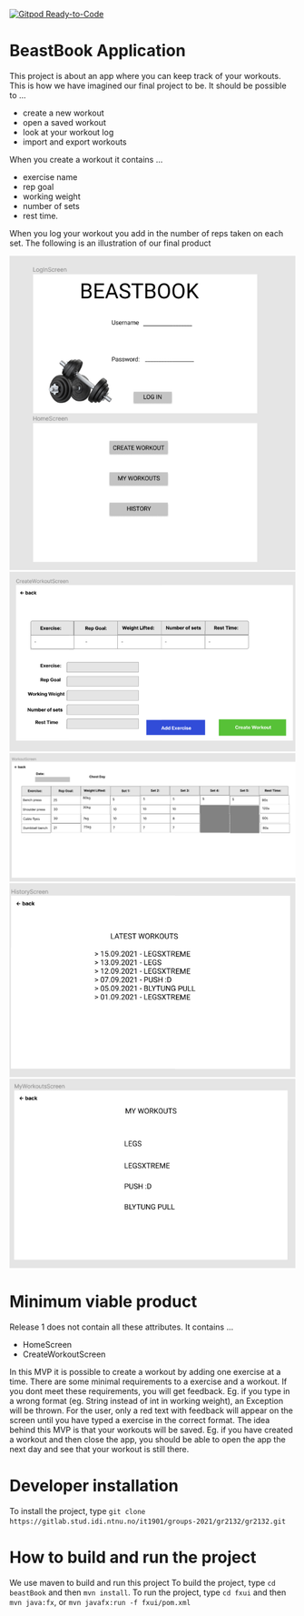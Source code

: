 [![Gitpod Ready-to-Code](https://img.shields.io/badge/Gitpod-Ready--to--Code-blue?logo=gitpod)](https://gitpod.stud.ntnu.no/#https://gitlab.stud.idi.ntnu.no/it1901/groups-2021/gr2132/gr2132)

# BeastBook Application
This project is about an app where you can keep track of your workouts.
This is how we have imagined our final project to be.
It should be possible to ...
- create a new workout
- open a saved workout
- look at your workout log 
- import and export workouts

When you create a workout it contains ...
- exercise name
- rep goal
- working weight
- number of sets
- rest time.

When you log your workout you add in the number of reps taken on each set. 
The following is an illustration of our final product

<img src="Login+homeScreen.png"></img>
<img src="Create_workout.png"></img>
<img src="Workout.png"></img>
<img src="History.png"></img>
<img src="MyWorkouts.png"></img>

# Minimum viable product
Release 1 does not contain all these attributes. It contains ...
- HomeScreen
- CreateWorkoutScreen

In this MVP it is possible to create a workout by adding one exercise at a time. There are some minimal requirements to a exercise and a workout. If you dont meet these requirements, you will get feedback. Eg. if you type in a wrong format (eg. String instead of int in working weight), an Exception will be thrown. For the user, only a red text with feedback will appear on the screen until you have typed a exercise in the correct format. 
The idea behind this MVP is that your workouts will be saved. Eg. if you have created a workout and then close the app, you should be able to open the app the next day and see that your workout is still there.

# Developer installation
To install the project, type `git clone https://gitlab.stud.idi.ntnu.no/it1901/groups-2021/gr2132/gr2132.git`

# How to build and run the project
We use maven to build and run this project
To build the project, type `cd beastBook` and then `mvn install`.
To run the project, type `cd fxui` and then `mvn java:fx`, or `mvn javafx:run -f fxui/pom.xml`
